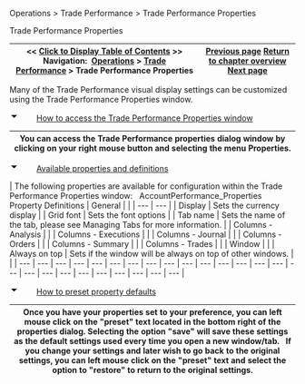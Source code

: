 ﻿


Operations \> Trade Performance \> Trade Performance Properties






















Trade Performance Properties







| \<\< [Click to Display Table of Contents](trade_performance_properties.md) \>\> **Navigation:**     [Operations](operations-1.md) \> [Trade Performance](trade_performance-1.md) \> Trade Performance Properties | [Previous page](profit_and_loss_calculation_modes-1.md) [Return to chapter overview](trade_performance-1.md) [Next page](trading_hours-1.md) |
| --- | --- |














Many of the Trade Performance visual display settings can be customized using the Trade Performance Properties window.


![tog_minus](tog_minus-1.gif)        [How to access the Trade Performance Properties window](javascript:HMToggle('toggle','HowToAccessTheAccountPerformancePropertiesWindow','HowToAccessTheAccountPerformancePropertiesWindow_ICON'))




| You can access the Trade Performance properties dialog window by clicking on your right mouse button and selecting the menu Properties. |
| --- |



![tog_minus](tog_minus-1.gif)        [Available properties and definitions](javascript:HMToggle('toggle','AvailablePropertiesAndDefinitions','AvailablePropertiesAndDefinitions_ICON'))




| The following properties are available for configuration within the Trade Performance Properties window:   AccountPerformance_Properties   Property Definitions   | General |  | | --- | --- | | Display | Sets the currency display | | Grid font | Sets the font options | | Tab name | Sets the name of the tab, please see Managing Tabs for more information. | | Columns \- Analysis |  | | Columns \- Executions |  | | Columns \- Journal |  | | Columns \- Orders |  | | Columns \- Summary |  | | Columns \- Trades |  | | Window |  | | Always on top | Sets if the window will be always on top of other windows. | |
| --- | --- | --- | --- | --- | --- | --- | --- | --- | --- | --- | --- | --- | --- | --- | --- | --- | --- | --- | --- | --- | --- | --- | --- | --- |



![tog_minus](tog_minus-1.gif)        [How to preset property defaults](javascript:HMToggle('toggle','HowToPresetPropertyDefaults','HowToPresetPropertyDefaults_ICON'))




| Once you have your properties set to your preference, you can left mouse click on the "preset" text located in the bottom right of the properties dialog. Selecting the option "save" will save these settings as the default settings used every time you open a new window/tab.   If you change your settings and later wish to go back to the original settings, you can left mouse click on the "preset" text and select the option to "restore" to return to the original settings. |
| --- |










